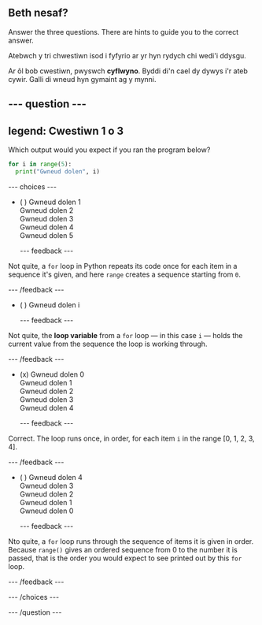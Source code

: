## Beth nesaf?

Answer the three questions. There are hints to guide you to the correct answer.

Atebwch y tri chwestiwn isod i fyfyrio ar yr hyn rydych chi wedi'i ddysgu.

Ar ôl bob cwestiwn, pwyswch **cyflwyno**. Byddi di'n cael dy dywys i'r ateb cywir. Galli di wneud hyn gymaint ag y mynni.

--- question ---
---
legend: Cwestiwn 1 o 3
---

Which output would you expect if you ran the program below?

```python
for i in range(5):
  print("Gwneud dolen", i)
```

--- choices ---

- ( ) Gwneud dolen 1 <br> Gwneud dolen 2 <br> Gwneud dolen 3 <br> Gwneud dolen 4 <br> Gwneud dolen 5

  --- feedback ---

Not quite, a `for` loop in Python repeats its code once for each item in a sequence it's given, and here `range` creates a sequence starting from `0`.

  --- /feedback ---

- ( ) Gwneud dolen i

  --- feedback ---

Not quite, the **loop variable** from a `for` loop — in this case `i` — holds the current value from the sequence the loop is working through.

  --- /feedback ---

- (x) Gwneud dolen 0 <br> Gwneud dolen 1 <br> Gwneud dolen 2 <br> Gwneud dolen 3 <br> Gwneud dolen 4

  --- feedback ---

Correct. The loop runs once, in order, for each item `i` in the range [0, 1, 2, 3, 4].

  --- /feedback ---

- ( ) Gwneud dolen 4 <br> Gwneud dolen 3 <br> Gwneud dolen 2 <br> Gwneud dolen 1 <br> Gwneud dolen 0

  --- feedback ---

Nto quite, a `for` loop runs through the sequence of items it is given in order. Because `range()` gives an ordered sequence from 0 to the number it is passed, that is the order you would expect to see printed out by this `for` loop.

  --- /feedback ---

--- /choices ---

--- /question ---
